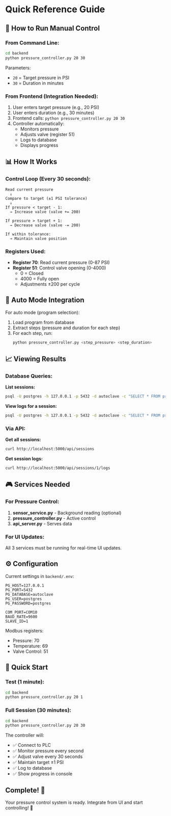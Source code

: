 # Quick Reference Guide

## 🎯 How to Run Manual Control

### From Command Line:
```bash
cd backend
python pressure_controller.py 20 30
```

Parameters:
- `20` = Target pressure in PSI
- `30` = Duration in minutes

### From Frontend (Integration Needed):
1. User enters target pressure (e.g., 20 PSI)
2. User enters duration (e.g., 30 minutes)
3. Frontend calls: `python pressure_controller.py 20 30`
4. Controller automatically:
   - Monitors pressure
   - Adjusts valve (register 51)
   - Logs to database
   - Displays progress

## 📊 How It Works

### Control Loop (Every 30 seconds):
```
Read current pressure
  ↓
Compare to target (±1 PSI tolerance)
  ↓
If pressure < target - 1:
  → Increase valve (valve += 200)
  
If pressure > target + 1:
  → Decrease valve (valve -= 200)
  
If within tolerance:
  → Maintain valve position
```

### Registers Used:
- **Register 70**: Read current pressure (0-87 PSI)
- **Register 51**: Control valve opening (0-4000)
  - 0 = Closed
  - 4000 = Fully open
  - Adjustments ±200 per cycle

## 🔄 Auto Mode Integration

For auto mode (program selection):
1. Load program from database
2. Extract steps (pressure and duration for each step)
3. For each step, run:
   ```python
   python pressure_controller.py <step_pressure> <step_duration>
   ```

## 📈 Viewing Results

### Database Queries:

**List sessions:**
```bash
psql -U postgres -h 127.0.0.1 -p 5432 -d autoclave -c "SELECT * FROM process_sessions ORDER BY start_time DESC LIMIT 10;"
```

**View logs for a session:**
```bash
psql -U postgres -h 127.0.0.1 -p 5432 -d autoclave -c "SELECT * FROM process_logs WHERE session_id=1 ORDER BY timestamp;"
```

### Via API:

**Get all sessions:**
```bash
curl http://localhost:5000/api/sessions
```

**Get session logs:**
```bash
curl http://localhost:5000/api/sessions/1/logs
```

## 🎮 Services Needed

### For Pressure Control:
1. **sensor_service.py** - Background reading (optional)
2. **pressure_controller.py** - Active control
3. **api_server.py** - Serves data

### For UI Updates:
All 3 services must be running for real-time UI updates.

## ⚙️ Configuration

Current settings in `backend/.env`:
```env
PG_HOST=127.0.0.1
PG_PORT=5432
PG_DATABASE=autoclave
PG_USER=postgres
PG_PASSWORD=postgres

COM_PORT=COM10
BAUD_RATE=9600
SLAVE_ID=1
```

Modbus registers:
- Pressure: 70
- Temperature: 69
- Valve Control: 51

## 🚀 Quick Start

### Test (1 minute):
```bash
cd backend
python pressure_controller.py 20 1
```

### Full Session (30 minutes):
```bash
cd backend
python pressure_controller.py 20 30
```

The controller will:
- ✅ Connect to PLC
- ✅ Monitor pressure every second
- ✅ Adjust valve every 30 seconds
- ✅ Maintain target ±1 PSI
- ✅ Log to database
- ✅ Show progress in console

## Complete! 🎉

Your pressure control system is ready. Integrate from UI and start controlling! 🚀

